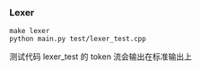 ### Lexer

```
make lexer
python main.py test/lexer_test.cpp
```

测试代码 lexer_test 的 token 流会输出在标准输出上